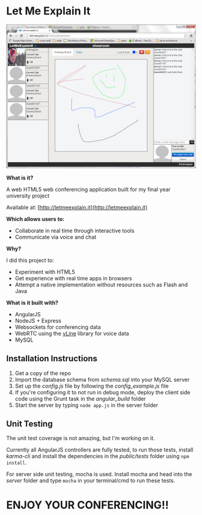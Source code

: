 Let Me Explain It
=================

![](screenshot.png)

**What is it?**

A web HTML5 web conferencing application built for my final year university project

Available at: [http://letmeexplain.it](http://letmeexplain.it)

**Which allows users to:**

- Collaborate in real time through interactive tools
- Communicate via voice and chat

**Why?**

I did this project to:

- Experiment with HTML5
- Get experience with real time apps in browsers
- Attempt a native implementation without resources such as Flash and Java

**What is it built with?**

- AngularJS
- NodeJS + Express
- Websockets for conferencing data
- WebRTC using the [vLine](https://vline.com/ "vLine") library for voice data
- MySQL


## Installation Instructions ##

1. Get a copy of the repo
2. Import the database schema from *schema.sql* into your MySQL server
3. Set up the *config.js* file by following the *config_example.js* file
4. If you're configuring it to not run in debug mode, deploy the client side code using the Grunt task in the *angular_build* folder
5. Start the server by typing `node app.js` in the server folder

## Unit Testing ##

The unit test coverage is not amazing, but I'm working on it.

Currently all AngularJS controllers are fully tested, to run those tests, install *karma-cli* and install the dependencies in the *public/tests* folder using `npm install`.

For server side unit testing, mocha is used. Install mocha and head into the *server* folder and type `mocha` in your terminal/cmd to run these tests.

# ENJOY YOUR CONFERENCING!! #